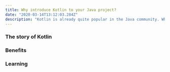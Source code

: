 ```yaml
---
title: Why introduce Kotlin to your Java project?
date: "2020-03-14T13:12:03.284Z"
description: "Kotlin is already quite popular in the Java community. When it is better choice than Java? How to introduce it in your project?"
---
```


### The story of Kotlin


### Benefits


### Learning